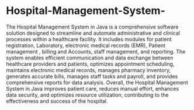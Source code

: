 # Hospital-Management-System-
The Hospital Management System in Java is a comprehensive software solution designed to streamline and 
automate administrative and clinical processes within a healthcare facility. It includes modules for patient 
registration, Laboratory, electronic medical records (EMR), Patient management , billing and Accounts, staff 
management, and reporting. The system enables efficient communication and data exchange between healthcare 
providers and patients, optimizes appointment scheduling, maintains electronic medical records, manages 
pharmacy inventory, generates accurate bills, manages staff tasks and payroll, and provides comprehensive reports 
for data analysis. Overall, the Hospital Management System in Java improves patient care, reduces manual effort, 
enhances data security, and optimizes resource utilization, contributing to the effectiveness and success of the 
hospital.
